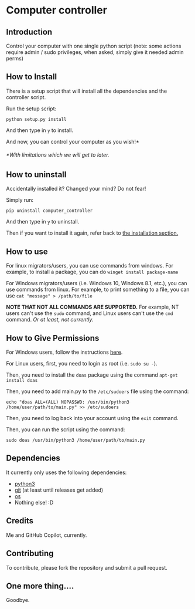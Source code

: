 # Computer controller


## Introduction
 Control your computer with one single python script
(note: some actions require admin / sudo privileges, when asked, simply give it needed admin perms)

## How to Install
There is a setup script that will install all the dependencies and the controller script.

Run the setup script:
```
python setup.py install
```
And then type in `y` to install.

And now, you can control your computer as you wish!*

###### *With limitations which we will get to later.

## How to uninstall
Accidentally installed it? Changed your mind? Do not fear!

Simply run:
```
pip uninstall computer_controller
```
And then type in `y` to uninstall.

Then if you want to install it again, refer back to [the installation section.](#How-to-Install)

## How to use

For linux migrators/users, you can use commands from windows.
For example, to install a package, you can do `winget install package-name`

For Windows migrators/users (i.e. Windows 10, Windows 8.1, etc.), you can use commands from linux.
For example, to print something to a file, you can use `cat "message" > /path/to/file`

**NOTE THAT NOT ALL COMMANDS ARE SUPPORTED.** For example, NT users can't use the `sudo` command, and Linux users can't use the `cmd` command. _Or at least, not currently._

## How to Give Permissions

For Windows users, follow the instructions [here](https://www.windowscentral.com/how-set-apps-always-run-administrator-windows-10).

For Linux users, first, you need to login as root (i.e. `sudo su -`).

Then, you need to install the `doas` package using the command `apt-get install doas`


Then, you need to add main.py to the `/etc/sudoers` file using the command:
```
echo "doas ALL=(ALL) NOPASSWD: /usr/bin/python3 /home/user/path/to/main.py" >> /etc/sudoers
```

Then, you need to log back into your account using the `exit` command.

Then, you can run the script using the command:
```
sudo doas /usr/bin/python3 /home/user/path/to/main.py
```

## Dependencies
It currently only uses the following dependencies:
* [python3](https://www.python.org/downloads/)
* [git](https://git-scm.com/downloads) (at least until releases get added)
* [os](https://docs.python.org/3/library/os.html)
* Nothing else! :D

## Credits
Me and GitHub Copilot, currently.

## Contributing

To contribute, please fork the repository and submit a pull request.

## One more thing....

Goodbye.